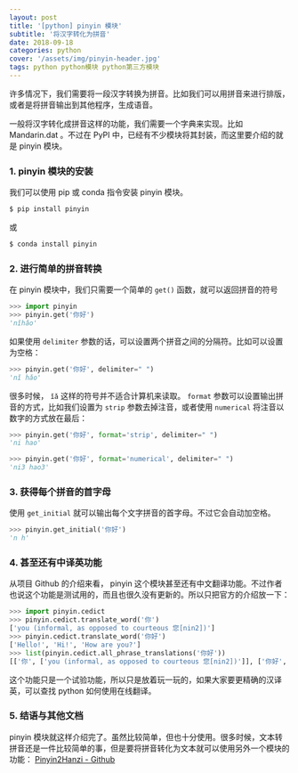 ```yaml
---
layout: post
title: '[python] pinyin 模块'
subtitle: '将汉字转化为拼音'
date: 2018-09-18
categories: python
cover: '/assets/img/pinyin-header.jpg'
tags: python python模块 python第三方模块
---
```


许多情况下，我们需要将一段汉字转换为拼音。比如我们可以用拼音来进行排版，或者是将拼音输出到其他程序，生成语音。

一般将汉字转化成拼音这样的功能，我们需要一个字典来实现。比如 Mandarin.dat 。不过在 PyPI 中，已经有不少模块将其封装，而这里要介绍的就是 pinyin 模块。

### 1. pinyin 模块的安装

我们可以使用 pip 或 conda 指令安装 pinyin 模块。

```bash
$ pip install pinyin
```

或

```bash
$ conda install pinyin
```

### 2. 进行简单的拼音转换

在 pinyin 模块中，我们只需要一个简单的 `get()` 函数，就可以返回拼音的符号

```python
>>> import pinyin
>>> pinyin.get('你好')
'nǐhǎo'
```

如果使用 `delimiter` 参数的话，可以设置两个拼音之间的分隔符。比如可以设置为空格：

```python
>>> pinyin.get('你好', delimiter=" ")
'nǐ hǎo'
```

很多时候， `ǐǎ` 这样的符号并不适合计算机来读取。 `format` 参数可以设置输出拼音的方式，比如我们设置为 `strip` 参数去掉注音，或者使用 `numerical` 将注音以数字的方式放在最后：

```python
>>> pinyin.get('你好', format='strip', delimiter=" ")
'ni hao'
```

```python
>>> pinyin.get('你好', format='numerical', delimiter=" ")
'ni3 hao3'
```

### 3. 获得每个拼音的首字母

使用 `get_initial` 就可以输出每个文字拼音的首字母。不过它会自动加空格。

```python
>>> pinyin.get_initial('你好')
'n h'
```

### 4. 甚至还有中译英功能

从项目 Github 的介绍来看， pinyin 这个模块甚至还有中文翻译功能。不过作者也说这个功能是测试用的，而且也很久没有更新的。所以只把官方的介绍放一下：

```python
>>> import pinyin.cedict
>>> pinyin.cedict.translate_word('你')
['you (informal, as opposed to courteous 您[nin2])']
>>> pinyin.cedict.translate_word('你好')
['Hello!', 'Hi!', 'How are you?']
>>> list(pinyin.cedict.all_phrase_translations('你好'))
[['你', ['you (informal, as opposed to courteous 您[nin2])']], ['你好', ['Hello!', 'Hi!', 'How are you?']], ['好', ['to be fond of', 'to have a tendency to', 'to be prone to']]]
```

这个功能只是一个试验功能，所以只是放着玩一玩的，如果大家要更精确的汉译英，可以查找 python 如何使用在线翻译。

### 5. 结语与其他文档

pinyin 模块就这样介绍完了。虽然比较简单，但也十分使用。很多时候，文本转拼音还是一件比较简单的事，但是要将拼音转化为文本就可以使用另外一个模块的功能： [Pinyin2Hanzi - Github](https://github.com/letiantian/Pinyin2Hanzi)
